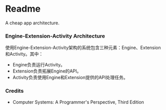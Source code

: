 # Readme
A cheap app architecture.

### Engine-Extension-Activity Architecture

使用Engine-Extension-Activity架构的系统包含三种元素：Engine、Extension和Activity。其中：
- Engine负责运行Activity。
- Extension负责拓展Engine的API。
- Activity负责使用Engine和Extension提供的API处理任务。

### Credits
- Computer Systems: A Programmer's Perspective, Third Edition
